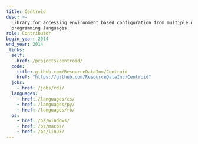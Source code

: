 ```yaml
---
title: Centroid
desc: >-
  Library for accessing environment based configuration from multiple different
  programming languages.
role: Contributor
begin_year: 2014
end_year: 2014
_links:
  self:
    href: /projects/centroid/
  code:
    title: github.com/ResourceDataInc/Centroid
    href: "https://github.com/ResourceDataInc/Centroid"
  jobs:
    - href: /jobs/rdi/
  languages:
    - href: /languages/cs/
    - href: /languages/py/
    - href: /languages/rb/
  os:
    - href: /os/windows/
    - href: /os/macos/
    - href: /os/linux/
---
```

